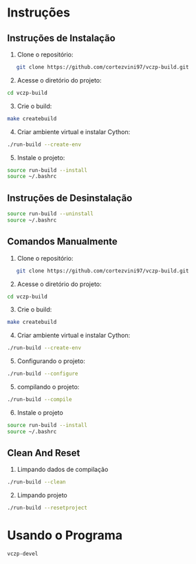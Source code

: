 # Instruções

## Instruções de Instalação

1. Clone o repositório:

```bash
   git clone https://github.com/cortezvini97/vczp-build.git
```

2. Acesse o diretório do projeto:

````bash
cd vczp-build
````

3. Crie o build:

````bash
make createbuild
````

4. Criar ambiente virtual e instalar Cython:

````bash
./run-build --create-env
````

5. Instale o projeto:

````bash
source run-build --install
source ~/.bashrc
````

## Instruções de Desinstalação

````bash
source run-build --uninstall
source ~/.bashrc
````
## Comandos Manualmente

1. Clone o repositório:

```bash
   git clone https://github.com/cortezvini97/vczp-build.git
```

2. Acesse o diretório do projeto:

````bash
cd vczp-build
````

3. Crie o build:

````bash
make createbuild
````

4. Criar ambiente virtual e instalar Cython:

````bash
./run-build --create-env
````

5. Configurando o projeto:

````bash
./run-build --configure
````

5. compilando o projeto:

````bash
./run-build --compile
````

6. Instale o projeto

````bash
source run-build --install
source ~/.bashrc
````

## Clean And Reset

1. Limpando dados de compilação

````bash
./run-build --clean
````

2. Limpando projeto

````bash
./run-build --resetproject
````

# Usando o Programa

````bash
vczp-devel
````

